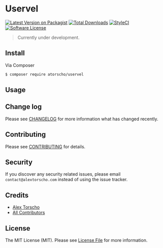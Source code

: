 # Uservel

[![Latest Version on Packagist][ico-version]][link-packagist]
[![Total Downloads][ico-downloads]][link-downloads]
[![StyleCI][ico-styleci]][link-styleci]
[![Software License][ico-license]][link-license]

> Currently under development.

## Install

Via Composer

``` bash
$ composer require atorscho/uservel
```

## Usage



## Change log

Please see [CHANGELOG][link-changelog] for more information what has changed recently.

## Contributing

Please see [CONTRIBUTING][link-contributing] for details.

## Security

If you discover any security related issues, please email `contact@alextorscho.com` instead of using the issue tracker.

## Credits

- [Alex Torscho][link-author]
- [All Contributors][link-contributors]

## License

The MIT License (MIT). Please see [License File][link-license] for more information.

[ico-version]: https://img.shields.io/github/release/atorscho/uservel.svg?style=flat-square
[ico-styleci]: https://styleci.io/repos/40326779/shield
[ico-downloads]: https://img.shields.io/packagist/dt/atorscho/uservel.svg?style=flat-square
[ico-license]: https://img.shields.io/badge/license-MIT-brightgreen.svg?style=flat-square

[link-packagist]: https://packagist.org/packages/atorscho/uservel
[link-downloads]: https://packagist.org/packages/atorscho/uservel
[link-styleci]: https://styleci.io/repos/40326779
[link-changelog]: https://github.com/atorscho/uservel/blob/master/CHANGELOG.md
[link-contributing]: https://github.com/atorscho/uservel/blob/master/CONTRIBUTING.md
[link-license]: https://github.com/atorscho/uservel/blob/master/LICENSE.md
[link-author]: https://github.com/atorscho
[link-contributors]: https://github.com/atorscho/uservel/contributors
